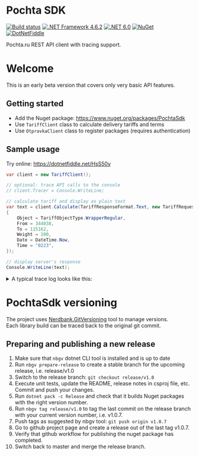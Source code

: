 # Pochta SDK

[![Build status](https://github.com/restub/PochtaSdk/actions/workflows/dotnet.yml/badge.svg)](https://github.com/restub/PochtaSdk/actions/workflows/dotnet.yml)
[![.NET Framework 4.6.2](https://img.shields.io/badge/.net-v4.62-yellow)](https://dotnet.microsoft.com/en-us/download/dotnet-framework/net462)
[![.NET 6.0](https://img.shields.io/badge/.net-v6.0-orange)](https://dotnet.microsoft.com/en-us/download/dotnet/6.0)
[![NuGet](https://img.shields.io/nuget/v/PochtaSdk.svg)](https://www.nuget.org/packages/PochtaSdk)
[![DotNetFiddle](https://img.shields.io/badge/try-online-blue)](https://dotnetfiddle.net/HsS50y)

Pochta.ru REST API client with tracing support.

# Welcome

This is an early beta version that covers only very basic API features.

## Getting started

* Add the Nuget package: https://www.nuget.org/packages/PochtaSdk
* Use `TariffClient` class to calculate delivery tariffs and terms
* Use `OtpravkaClient` class to register packages (requires authentication)

## Sample usage

Try online: https://dotnetfiddle.net/HsS50y

```c#
var client = new TariffClient();

// optional: trace API calls to the console
// client.Tracer = Console.WriteLine;

// calculate tariff and display as plain text
var text = client.Calculate(TariffResponseFormat.Text, new TariffRequest
{
    Object = TariffObjectType.WrapperRegular,
    From = 344038,
    To = 115162,
    Weight = 100,
    Date = DateTime.Now,
    Time = "0223",
});

// display server's response
Console.WriteLine(text);
```

<details>
  <summary>A typical trace log looks like this:</summary>
    
```c
// Calculate
-> GET https://tariff.pochta.ru/v2/calculate/tariff?json=&object=3000&from=344038&to=115162&weight=100&closed=1&date=2022-09-26T10:37:58%2b03:00&time=0223
headers: {
  X-ApiClientName = restub v0.3.6.25927
  X-ApiMethodName = Calculate
  Accept = application/json, text/json, text/x-json, text/javascript, application/xml, text/xml
}

<- OK 200 (OK) https://tariff.pochta.ru/v2/calculate/tariff?json=&object=3000&from=344038&to=115162&weight=100&closed=1&date=2022-09-26T10:37:58%2b03:00&time=0223
timings: {
  started: 2022-09-26 10:37:58
  elapsed: 0:00:00.703
}
headers: {
  Connection = keep-alive
  Access-Control-Allow-Origin = *
  Content-Length = 921
  Content-Type = application/json;charset=utf-8
  Date = Mon, 26 Sep 2022 07:37:58 GMT
  Server = nginx
}
body: {
  "version_api": 2,
  "version": "2.14.1.675",
  "caption": "Расчет тарифов",
  "id": 3000,
  "name": "Бандероль простая",
  "mailtype": 3,
  "mailctg": 0,
  "directctg": 1,
  "weight": 100,
  "date": 20220926,
  "time": 22300,
  "date-first": 20220101,
  "postoffice": [
    {
      "index": 344038,
      "tp": 1,
      "type": 3,
      "typei": 1,
      "name": "РОСТОВ-НА-ДОНУ 38",
      "regionid": 61,
      "regiono": 60701000001,
      "region-main": 1,
      "area-main": 1,
      "placeid": 39771,
      "placeo": 60701000001,
      "parent": 344999,
      "root": 344700,
      "courier": 344880,
      "pvz": 1,
      "item-check-view": 1,
      "move": 1,
      "weight-max": 20000,
      "pack-max": 99,
      "box": 344038
    }
  ],
  "transtype": 1,
  "transname": "наземно",
  "items": [
    {
      "id": "3173",
      "name": "Пересылка простой бандероли",
      "serviceon": [
        110,
        11
      ],
      "serviceoff": [
        53,
        57
      ],
      "tariff": {
        "val": 4200,
        "valnds": 5040,
        "valmark": 4200
      }
    }
  ],
  "ground": {
    "val": 4200,
    "valnds": 5040,
    "valmark": 4200
  },
  "paymark": 4200,
  "pay": 4200,
  "paynds": 5040,
  "ndsrate": 20,
  "nds": 840,
  "place": "C5-r00-7"
}
```
</details>

# PochtaSdk versioning

The project uses [Nerdbank.GitVersioning](https://github.com/dotnet/Nerdbank.GitVersioning) tool to manage versions.  
Each library build can be traced back to the original git commit.

## Preparing and publishing a new release

1. Make sure that `nbgv` dotnet CLI tool is installed and is up to date
2. Run `nbgv prepare-release` to create a stable branch for the upcoming release, i.e. release/v1.0
3. Switch to the release branch: `git checkout release/v1.0`
4. Execute unit tests, update the README, release notes in csproj file, etc. Commit and push your changes.
5. Run `dotnet pack -c Release` and check that it builds Nuget packages with the right version number.
6. Run `nbgv tag release/v1.0` to tag the last commit on the release branch with your current version number, i.e. v1.0.7.
7. Push tags as suggested by nbgv tool: `git push origin v1.0.7`
8. Go to github project page and create a release out of the last tag v1.0.7.
9. Verify that github workflow for publishing the nuget package has completed.
10. Switch back to master and merge the release branch.
